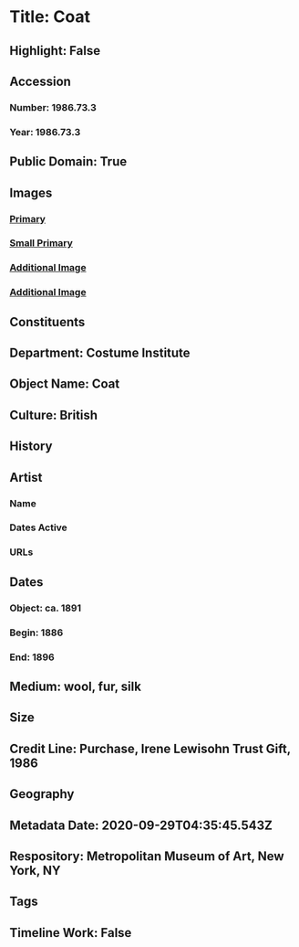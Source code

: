 # Title: Coat
## Highlight: False
## Accession
### Number: 1986.73.3
### Year: 1986.73.3
## Public Domain: True
## Images
### [Primary](https://images.metmuseum.org/CRDImages/ci/original/1986.73.3_F.jpg)
### [Small Primary](https://images.metmuseum.org/CRDImages/ci/web-large/1986.73.3_F.jpg)
### [Additional Image](https://images.metmuseum.org/CRDImages/ci/original/1986.73.3_S.jpg)
### [Additional Image](https://images.metmuseum.org/CRDImages/ci/original/1986.73.3_B.jpg)
## Constituents
## Department: Costume Institute
## Object Name: Coat
## Culture: British
## History
## Artist
### Name
### Dates Active
### URLs
## Dates
### Object: ca. 1891
### Begin: 1886
### End: 1896
## Medium: wool, fur, silk
## Size
## Credit Line: Purchase, Irene Lewisohn Trust Gift, 1986
## Geography
## Metadata Date: 2020-09-29T04:35:45.543Z
## Respository: Metropolitan Museum of Art, New York, NY
## Tags
## Timeline Work: False